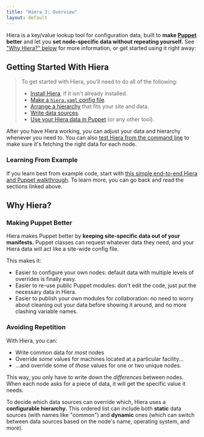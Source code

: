 ```yaml
---
title: "Hiera 3: Overview"
layout: default
---
```



[puppet]: /puppet
[config]: ./configuring.html
[install]: ./installing.html
[data_sources]: ./data_sources.html
[hierarchy]: ./hierarchy.html
[with_puppet]: ./puppet.html
[command_line]: ./command_line.html
[complete_example]: ./complete_example.html



Hiera is a key/value lookup tool for configuration data, built to **make [Puppet][] better** and let you **set node-specific data without repeating yourself.** See ["Why Hiera?" below](#why-hiera) for more information, or get started using it right away:

Getting Started With Hiera
-----

> To get started with Hiera, you'll need to do all of the following:
>
> * [Install Hiera][install], if it isn't already installed.
> * [Make a `hiera.yaml` config file][config].
> * [Arrange a hierarchy][hierarchy] that fits your site and data.
> * [Write data sources][data_sources].
> * [Use your Hiera data in Puppet][with_puppet] (or any other tool).

After you have Hiera working, you can adjust your data and hierarchy whenever you need to. You can also [test Hiera from the command line][command_line] to make sure it's fetching the right data for each node.

### Learning From Example

If you learn best from example code, start with [this simple end-to-end Hiera and Puppet walkthrough][complete_example]. To learn more, you can go back and read the sections linked above.


Why Hiera?
-----

### Making Puppet Better

Hiera makes Puppet better by **keeping site-specific data out of your manifests.** Puppet classes can request whatever data they need, and your Hiera data will act like a site-wide config file.

This makes it:

* Easier to configure your own nodes: default data with multiple levels of overrides is finally easy.
* Easier to re-use public Puppet modules: don't edit the code, just put the necessary data in Hiera.
* Easier to publish your own modules for collaboration: no need to worry about cleaning out your data before showing it around, and no more clashing variable names.

### Avoiding Repetition

With Hiera, you can:

* Write common data for _most_ nodes
* Override _some_ values for machines located at a particular facility...
* ...and override some of _those_ values for one or two unique nodes.

This way, you only have to write down the _differences_ between nodes. When each node asks for a piece of data, it will get the specific value it needs.

To decide which data sources can override which, Hiera uses a **configurable hierarchy.** This ordered list can include both **static** data sources (with names like "common") and **dynamic** ones (which can switch between data sources based on the node's name, operating system, and more).

